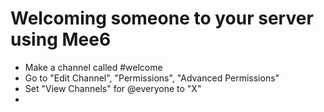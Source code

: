# Welcoming someone to your server using Mee6

- Make a channel called &#35;welcome
- Go to "Edit Channel", "Permissions", "Advanced Permissions"
- Set "View Channels" for @everyone to "X"
- 
